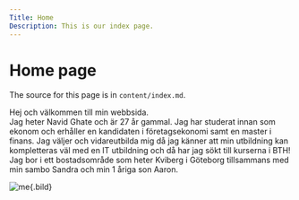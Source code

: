 ```yaml
---
Title: Home
Description: This is our index page.
---
```


Home page
==========================

The source for this page is in `content/index.md`.

Hej och välkommen till min webbsida. <br>
Jag heter Navid Ghate och är 27 år gammal. Jag har studerat innan som ekonom och erhåller en kandidaten i företagsekonomi samt en master i finans. Jag väljer och vidareutbilda mig då jag känner att min utbildning kan kompletteras väl med en IT utbildning och då har jag sökt till kurserna i BTH! <br>
Jag bor i ett bostadsområde som heter Kviberg i Göteborg tillsammans med min sambo Sandra och min 1 åriga son Aaron. 


![me](%assets_url%/img/me.jpeg){.bild}
